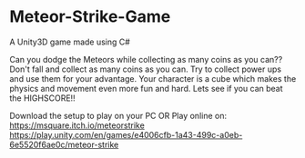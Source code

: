 # Meteor-Strike-Game
A Unity3D game made using C#

Can you dodge the Meteors while collecting as many coins as you can?? Don't fall and collect as many coins as you can. Try to collect power ups and use them for your advantage. Your character is a cube which makes the physics and movement even more fun and hard. Lets see if you can beat the HIGHSCORE!!

Download the setup to play on your PC
OR
Play online on: 
https://msquare.itch.io/meteorstrike
https://play.unity.com/en/games/e4006cfb-1a43-499c-a0eb-6e5520f6ae0c/meteor-strike

